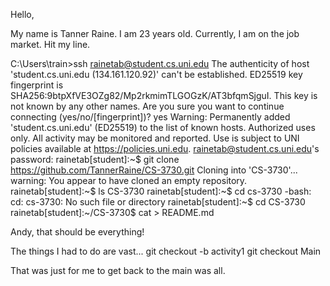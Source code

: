 Hello,

My name is Tanner Raine. I am 23 years old. Currently, I am on the job market. Hit my line.

C:\Users\train>ssh rainetab@student.cs.uni.edu The authenticity of host 'student.cs.uni.edu (134.161.120.92)' 
can't be established. ED25519 key fingerprint is SHA256:9btpXfVE3OZg82/Mp2rkmimTLGOGzK/AT3bfqmSjguI. This key 
is not known by any other names. Are you sure you want to continue connecting (yes/no/[fingerprint])? yes 
Warning: Permanently added 'student.cs.uni.edu' (ED25519) to the list of known hosts. Authorized uses only. All 
activity may be monitored and reported. Use is subject to UNI policies available at https://policies.uni.edu. 
rainetab@student.cs.uni.edu's password: rainetab[student]:~$ git clone 
https://github.com/TannerRaine/CS-3730.git Cloning into 'CS-3730'... warning: You appear to have cloned an 
empty repository. rainetab[student]:~$ ls CS-3730 rainetab[student]:~$ cd cs-3730 -bash: cd: cs-3730: No such 
file or directory rainetab[student]:~$ cd CS-3730 rainetab[student]:~/CS-3730$ cat > README.md

Andy, that should be everything!

The things I had to do are vast... git checkout -b activity1 git checkout Main

That was just for me to get back to the main was all.

